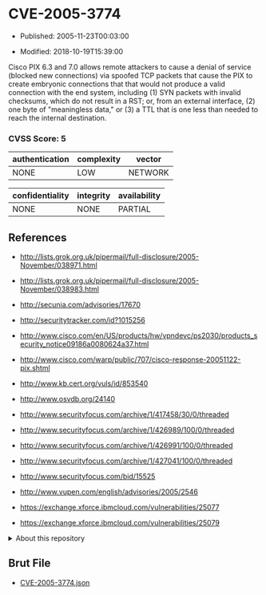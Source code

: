 # CVE-2005-3774

- Published: 2005-11-23T00:03:00

- Modified: 2018-10-19T15:39:00

Cisco PIX 6.3 and 7.0 allows remote attackers to cause a denial of service (blocked new connections) via spoofed TCP packets that cause the PIX to create embryonic connections that that would not produce a valid connection with the end system, including (1) SYN packets with invalid checksums, which do not result in a RST; or, from an external interface, (2) one byte of "meaningless data," or (3) a TTL that is one less than needed to reach the internal destination.

### CVSS Score: **5**

| authentication | complexity | vector |
| --- | --- | --- |
| NONE | LOW | NETWORK |

| confidentiality | integrity | availability |
| --- | --- | --- |
| NONE | NONE | PARTIAL |

## References

* http://lists.grok.org.uk/pipermail/full-disclosure/2005-November/038971.html

* http://lists.grok.org.uk/pipermail/full-disclosure/2005-November/038983.html

* http://secunia.com/advisories/17670

* http://securitytracker.com/id?1015256

* http://www.cisco.com/en/US/products/hw/vpndevc/ps2030/products_security_notice09186a0080624a37.html

* http://www.cisco.com/warp/public/707/cisco-response-20051122-pix.shtml

* http://www.kb.cert.org/vuls/id/853540

* http://www.osvdb.org/24140

* http://www.securityfocus.com/archive/1/417458/30/0/threaded

* http://www.securityfocus.com/archive/1/426989/100/0/threaded

* http://www.securityfocus.com/archive/1/426991/100/0/threaded

* http://www.securityfocus.com/archive/1/427041/100/0/threaded

* http://www.securityfocus.com/bid/15525

* http://www.vupen.com/english/advisories/2005/2546

* https://exchange.xforce.ibmcloud.com/vulnerabilities/25077

* https://exchange.xforce.ibmcloud.com/vulnerabilities/25079

<details>
<summary>About this repository</summary> 

  This repository is part of the project [Live Hack CVE](https://github.com/Live-Hack-CVE). Main website can be found [www.live-hack.org](https://www.live-hack.org) 
  
  Made by [Sn0wAlice](https://github.com/Sn0wAlice) for the people that care about security and need to have a feed of the latest CVEs. Hope you enjoy it, don't forget to star the repo and follow me on [Twitter](https://twitter.com/Sn0wAlice) and [Github](https://github.com/Sn0wAlice). And that is my [personnal website](https://www.alice-snow.me/)

  - [Home Page](https://github.com/Live-Hack-CVE)
  - [Framework](https://github.com/Live-Hack-CVE/cve-framework)
  - [CVE database](https://github.com/Live-Hack-CVE/full_database)
  - [Changelog](https://github.com/Live-Hack-CVE/Changelog)
</details>

## Brut File

* [CVE-2005-3774.json](https://raw.githubusercontent.com/Live-Hack-CVE/full_database/main/cves/2005/CVE-2005-3774.json)

